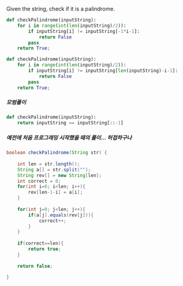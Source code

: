 Given the string, check if it is a palindrome.

```python
def checkPalindrome(inputString):
    for i in range(int(len(inputString)/2)):
        if inputString[i] != inputString[-1*i-1]:
            return False
        pass    
    return True;
```

```python
def checkPalindrome(inputString):
    for i in range(int(len(inputString)/2)):
        if inputString[i] != inputString[len(inputString)-i-1]:
            return False
        pass    
    return True;
```

##### 모범풀이
```python
def checkPalindrome(inputString):
    return inputString == inputString[::-1]
```

##### 예전에 처음 프로그래밍 시작했을 때의 풀이... 허접하구나
```java
boolean checkPalindrome(String str) {
    
    int len = str.length();
    String a[] = str.split("");
    String rev[] = new String[len];
    int correct = 0;
    for(int i=0; i<len; i++){
        rev[len-1-i] = a[i];
    }
    
    for(int j=0; j<len; j++){
        if(a[j].equals(rev[j])){
            correct++;
        }
    }
    
    if(correct==len){
        return true;
    }
    
    return false;

}
```

